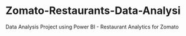 # Zomato-Restaurants-Data-Analysi
Data Analysis Project using Power BI - Restaurant Analytics for Zomato
